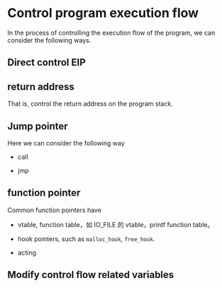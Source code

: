 # Control program execution flow


In the process of controlling the execution flow of the program, we can consider the following ways.


## Direct control EIP






## return address


That is, control the return address on the program stack.


## Jump pointer


Here we can consider the following way


- call 

- jmp


## function pointer


Common function pointers have


- vtable,  function table，如 IO_FILE 的 vtable，printf function table。

- hook pointers, such as `malloc_hook`, `free_hook`.
- acting


## Modify control flow related variables